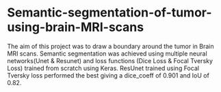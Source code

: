 # Semantic-segmentation-of-tumor-using-brain-MRI-scans
The aim of this project was to draw a boundary around the tumor in Brain MRI scans. Semantic segmentation was achieved using multiple neural networks(Unet &amp; Resunet) and loss functions (Dice Loss &amp; Focal Tversky Loss) trained from scratch using Keras. ResUnet trained using Focal Tversky loss performed the best giving a dice_coeff of 0.901 and IoU of 0.82.

